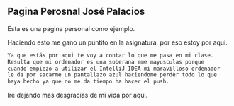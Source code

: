 ## Pagina Perosnal José Palacios



Esta es una pagina personal como ejemplo.

Haciendo esto me gano un puntito en la asignatura, por eso estoy por aqui.

```markdown
Ya que estás por aqui te voy a contar lo que me pasa en mi clase. 
Resulta que mi ordenador es una soberana eme mayusculas porque 
cuando empiezo a utilizar el IntelliJ IDEA mi maravilloso ordenador
le da por sacarme un pantallazo azul haciendome perder todo lo que
haya hecho ya que no me da tiempo ha hacer el push.

```



Ire dejando mas desgracias de mi vida por aqui.
